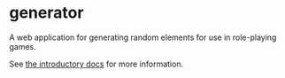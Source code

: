# generator

A web application for generating random elements for use in role-playing games.

See [the introductory docs](docs/INTRO.md) for more information.